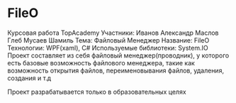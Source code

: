 # FileO
Курсовая работа TopAcademy
Участники:
  Иванов Александр
  Маслов Глеб
  Мусаев Шамиль 
Тема: 
  Файловый Менеджер
Название:
  FileO
Технологии:
  WPF(xaml), C#
Используемые библиотеки:
    System.IO
Проект составляет из себя файловый менеджер(проводник), у которого есть базовые возможность файлового менеджера, такие как возможность открытия файлов, переименовывания файлов, удаления, создания и т.д  


Проект разрабатывается только в образовательных целях
